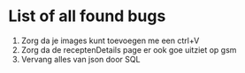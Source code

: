 # List of all found bugs
1. Zorg da je images kunt toevoegen me een ctrl+V
1. Zorg da de receptenDetails page er ook goe uitziet op gsm
1. Vervang alles van json door SQL